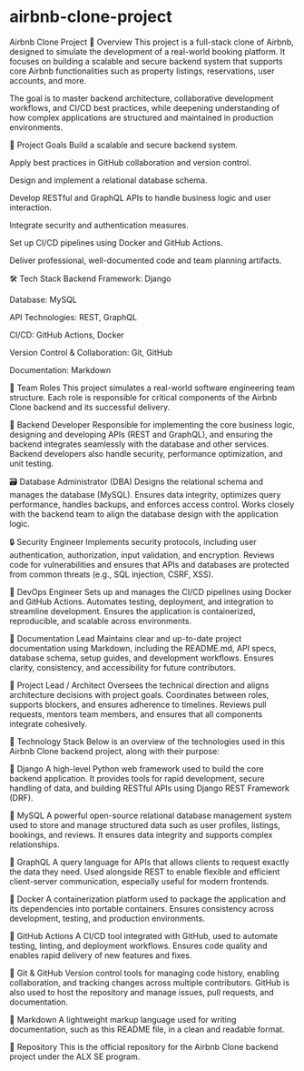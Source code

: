 # airbnb-clone-project
Airbnb Clone Project
📌 Overview
This project is a full-stack clone of Airbnb, designed to simulate the development of a real-world booking platform. It focuses on building a scalable and secure backend system that supports core Airbnb functionalities such as property listings, reservations, user accounts, and more.

The goal is to master backend architecture, collaborative development workflows, and CI/CD best practices, while deepening understanding of how complex applications are structured and maintained in production environments.

🎯 Project Goals
Build a scalable and secure backend system.

Apply best practices in GitHub collaboration and version control.

Design and implement a relational database schema.

Develop RESTful and GraphQL APIs to handle business logic and user interaction.

Integrate security and authentication measures.

Set up CI/CD pipelines using Docker and GitHub Actions.

Deliver professional, well-documented code and team planning artifacts.

🛠️ Tech Stack
Backend Framework: Django

Database: MySQL

API Technologies: REST, GraphQL

CI/CD: GitHub Actions, Docker

Version Control & Collaboration: Git, GitHub

Documentation: Markdown

👥 Team Roles
This project simulates a real-world software engineering team structure. Each role is responsible for critical components of the Airbnb Clone backend and its successful delivery.

🔧 Backend Developer
Responsible for implementing the core business logic, designing and developing APIs (REST and GraphQL), and ensuring the backend integrates seamlessly with the database and other services. Backend developers also handle security, performance optimization, and unit testing.

🗃️ Database Administrator (DBA)
Designs the relational schema and manages the database (MySQL). Ensures data integrity, optimizes query performance, handles backups, and enforces access control. Works closely with the backend team to align the database design with the application logic.

🔒 Security Engineer
Implements security protocols, including user authentication, authorization, input validation, and encryption. Reviews code for vulnerabilities and ensures that APIs and databases are protected from common threats (e.g., SQL injection, CSRF, XSS).

🚀 DevOps Engineer
Sets up and manages the CI/CD pipelines using Docker and GitHub Actions. Automates testing, deployment, and integration to streamline development. Ensures the application is containerized, reproducible, and scalable across environments.

🧾 Documentation Lead
Maintains clear and up-to-date project documentation using Markdown, including the README.md, API specs, database schema, setup guides, and development workflows. Ensures clarity, consistency, and accessibility for future contributors.

🧠 Project Lead / Architect
Oversees the technical direction and aligns architecture decisions with project goals. Coordinates between roles, supports blockers, and ensures adherence to timelines. Reviews pull requests, mentors team members, and ensures that all components integrate cohesively.

🧰 Technology Stack
Below is an overview of the technologies used in this Airbnb Clone backend project, along with their purpose:

🔹 Django
A high-level Python web framework used to build the core backend application. It provides tools for rapid development, secure handling of data, and building RESTful APIs using Django REST Framework (DRF).

🔹 MySQL
A powerful open-source relational database management system used to store and manage structured data such as user profiles, listings, bookings, and reviews. It ensures data integrity and supports complex relationships.

🔹 GraphQL
A query language for APIs that allows clients to request exactly the data they need. Used alongside REST to enable flexible and efficient client-server communication, especially useful for modern frontends.

🔹 Docker
A containerization platform used to package the application and its dependencies into portable containers. Ensures consistency across development, testing, and production environments.

🔹 GitHub Actions
A CI/CD tool integrated with GitHub, used to automate testing, linting, and deployment workflows. Ensures code quality and enables rapid delivery of new features and fixes.

🔹 Git & GitHub
Version control tools for managing code history, enabling collaboration, and tracking changes across multiple contributors. GitHub is also used to host the repository and manage issues, pull requests, and documentation.

🔹 Markdown
A lightweight markup language used for writing documentation, such as this README file, in a clean and readable format.



🔗 Repository
This is the official repository for the Airbnb Clone backend project under the ALX SE program.

